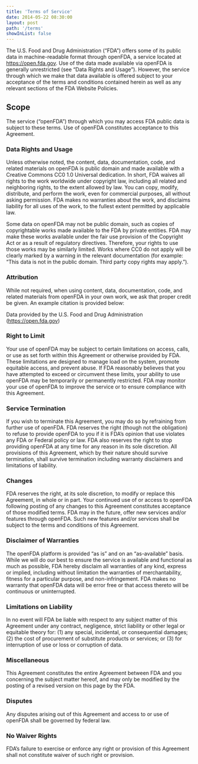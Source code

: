 ```yaml
---
title: 'Terms of Service'
date: 2014-05-22 08:30:00
layout: post
path: '/terms'
showInList: false
---
```


The U.S. Food and Drug Administration (“FDA”) offers some of its public data in machine-readable format through openFDA, a service located at https://open.fda.gov. Use of the data made available via openFDA is generally unrestricted (see “Data Rights and Usage”). However, the service through which we make that data available is offered subject to your acceptance of the terms and conditions contained herein as well as any relevant sections of the FDA Website Policies.

## Scope

The service (“openFDA”) through which you may access FDA public data is subject to these terms. Use of openFDA constitutes acceptance to this Agreement.

### Data Rights and Usage

Unless otherwise noted, the content, data, documentation, code, and related materials on openFDA is public domain and made available with a Creative Commons CC0 1.0 Universal dedication. In short, FDA waives all rights to the work worldwide under copyright law, including all related and neighboring rights, to the extent allowed by law. You can copy, modify, distribute, and perform the work, even for commercial purposes, all without asking permission. FDA makes no warranties about the work, and disclaims liability for all uses of the work, to the fullest extent permitted by applicable law.

Some data on openFDA may not be public domain, such as copies of copyrightable works made available to the FDA by private entities. FDA may make these works available under the fair use provision of the Copyright Act or as a result of regulatory directives. Therefore, your rights to use those works may be similarly limited. Works where CC0 do not apply will be clearly marked by a warning in the relevant documentation (for example: “This data is not in the public domain. Third party copy rights may apply.”).

### Attribution

While not required, when using content, data, documentation, code, and related materials from openFDA in your own work, we ask that proper credit be given. An example citation is provided below:

Data provided by the U.S. Food and Drug Administration (https://open.fda.gov)

### Right to Limit

Your use of openFDA may be subject to certain limitations on access, calls, or use as set forth within this Agreement or otherwise provided by FDA. These limitations are designed to manage load on the system, promote equitable access, and prevent abuse. If FDA reasonably believes that you have attempted to exceed or circumvent these limits, your ability to use openFDA may be temporarily or permanently restricted. FDA may monitor your use of openFDA to improve the service or to ensure compliance with this Agreement.

### Service Termination

If you wish to terminate this Agreement, you may do so by refraining from further use of openFDA. FDA reserves the right (though not the obligation) to refuse to provide openFDA to you if it is FDA’s opinion that use violates any FDA or Federal policy or law. FDA also reserves the right to stop providing openFDA at any time for any reason in its sole discretion. All provisions of this Agreement, which by their nature should survive termination, shall survive termination including warranty disclaimers and limitations of liability.

### Changes

FDA reserves the right, at its sole discretion, to modify or replace this Agreement, in whole or in part. Your continued use of or access to openFDA following posting of any changes to this Agreement constitutes acceptance of those modified terms. FDA may in the future, offer new services and/or features through openFDA. Such new features and/or services shall be subject to the terms and conditions of this Agreement.

### Disclaimer of Warranties

The openFDA platform is provided “as is” and on an “as-available” basis. While we will do our best to ensure the service is available and functional as much as possible, FDA hereby disclaim all warranties of any kind, express or implied, including without limitation the warranties of merchantability, fitness for a particular purpose, and non-infringement. FDA makes no warranty that openFDA data will be error free or that access thereto will be continuous or uninterrupted.

### Limitations on Liability

In no event will FDA be liable with respect to any subject matter of this Agreement under any contract, negligence, strict liability or other legal or equitable theory for: (1) any special, incidental, or consequential damages; (2) the cost of procurement of substitute products or services; or (3) for interruption of use or loss or corruption of data.

### Miscellaneous

This Agreement constitutes the entire Agreement between FDA and you concerning the subject matter hereof, and may only be modified by the posting of a revised version on this page by the FDA.

### Disputes

Any disputes arising out of this Agreement and access to or use of openFDA shall be governed by federal law.

### No Waiver Rights

FDA’s failure to exercise or enforce any right or provision of this Agreement shall not constitute waiver of such right or provision.
